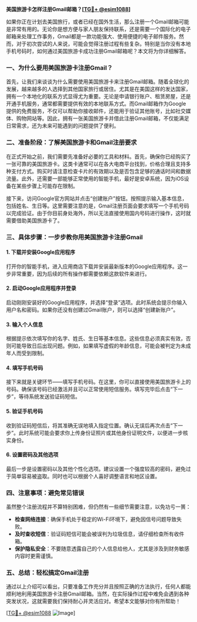 **美国旅游卡怎样注册Gmail邮箱？[[TG💪+ @esim1088](https://t.me/s/esim1088)]**

如果你正在计划去美国旅行，或者已经在国外生活，那么注册一个Gmail邮箱可能是非常有用的。无论你是想方便与家人朋友保持联系，还是需要一个国际化的电子邮箱来处理工作事务，Gmail都是一款功能强大、使用便捷的电子邮件服务。然而，对于初次尝试的人来说，可能会觉得注册过程有些复杂。特别是当你没有本地手机号码时，如何通过美国旅游卡成功注册Gmail邮箱呢？本文将为你详细解答。

### 一、为什么要用美国旅游卡注册Gmail？

首先，让我们来谈谈为什么需要使用美国旅游卡来注册Gmail邮箱。随着全球化的发展，越来越多的人选择到其他国家旅行或居住。尤其是在美国这样的发达国家，拥有一个本地化的联系方式显得尤为重要。无论是申请银行账户、租赁房屋，还是开通手机服务，通常都需要提供有效的本地联系方式。而Gmail邮箱作为Google提供的免费服务，不仅可以帮助你接收邮件，还能用于验证其他账号，比如社交媒体、购物网站等。因此，拥有一张美国旅游卡并借此注册Gmail邮箱，不仅能满足日常需求，还为未来可能遇到的问题提供了便利。

### 二、准备阶段：了解美国旅游卡和Gmail注册要求

在正式开始之前，我们需要先准备好必要的工具和材料。首先，确保你已经购买了一张可靠的美国旅游卡。这类卡通常可以在各大电商平台找到，价格合理且支持多种支付方式。购买时请注意检查卡片的有效期以及是否包含足够的通话时间和数据流量。此外，还需要一部能够正常使用的智能手机，最好是安卓系统，因为iOS设备在某些步骤上可能存在限制。

接下来，访问Google官方网站并点击“创建账户”按钮。按照提示输入基本信息，包括姓名、生日等。这里需要注意的是，Gmail注册页面会要求填写一个手机号码以完成验证。由于你目前身处海外，所以无法直接使用国内号码进行操作，这时就需要借助美国旅游卡了。

### 三、具体步骤：一步步教你用美国旅游卡注册Gmail

#### 1. 下载并安装Google应用程序
打开你的智能手机，进入应用商店下载并安装最新版本的Google应用程序。这一步非常重要，因为后续的所有操作都需要依赖这款软件来进行。

#### 2. 启动Google应用程序并登录
启动刚刚安装好的Google应用程序，并选择“登录”选项。此时系统会提示你输入用户名和密码。如果你还没有创建过Gmail账户，则可以选择“创建新账户”。

#### 3. 输入个人信息
根据提示依次填写你的名字、姓氏、生日等基本信息。这些信息必须真实有效，否则可能导致日后出现问题。例如，如果填写虚假的年龄信息，可能会被判定为未成年人而受到限制。

#### 4. 填写手机号码
接下来就是关键环节——填写手机号码。在这里，你可以直接使用美国旅游卡上的号码。确保该号码已经激活并且可以正常使用短信服务。填写完毕后点击“下一步”，等待系统发送验证码短信。

#### 5. 验证手机号码
收到验证码短信后，将其准确无误地填入指定位置。确认无误后再次点击“下一步”。此时系统可能会要求你上传身份证照片或其他身份证明文件，以便进一步核实身份。

#### 6. 设置密码及其他选项
最后一步是设置密码以及其他个性化选项。建议设置一个强度较高的密码，避免过于简单容易被盗取。同时也可以根据个人喜好调整语言和地区设置。

### 四、注意事项：避免常见错误

虽然整个注册流程并不算特别困难，但仍然有一些细节需要注意，以免功亏一篑：

- **检查网络连接**：确保手机处于稳定的Wi-Fi环境下，避免因信号问题导致失败。
- **及时查收短信**：验证码短信可能会被误判为垃圾信息，请仔细检查所有收件箱。
- **保护隐私安全**：不要随意透露自己的个人信息给他人，尤其是涉及到财务敏感内容时更需谨慎。

### 五、总结：轻松搞定Gmail注册

通过以上介绍可以看出，只要准备工作充分并且按照正确的方法执行，任何人都能顺利地利用美国旅游卡注册Gmail邮箱。当然，在实际操作过程中难免会遇到各种突发状况，这就需要我们保持耐心并灵活应对。希望本文能够对你有所帮助！

[[TG💪+ @esim1088](https://t.me/s/esim1088) ![Image](https://i.postimg.cc/4NQfJmqS/Snipaste-2025-05-13-00-14-12.png)]
